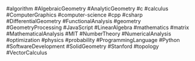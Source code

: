 #algorithm
#AlgebraicGeometry
#AnalyticGeometry
#c
#calculus
#ComputerGraphics
#computer-science
#cpp
#csharp
#DifferentialGeometry
#FunctionalAnalysis
#geometry
#GeometryProcessing
#JavaScript
#LinearAlgebra
#mathematics
#matrix
#MathematicalAnalysis
#MIT
#NumberTheory
#NumericalAnalysis
#optimization
#physics
#probability
#ProgrammingLanguage
#Python
#SoftwareDevelopment
#SolidGeometry
#Stanford
#topology
#VectorCalculus
